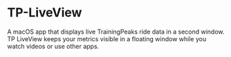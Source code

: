 # TP-LiveView
A macOS app that displays live TrainingPeaks ride data in a second window. TP LiveView keeps your metrics visible in a floating window while you watch videos or use other apps.
